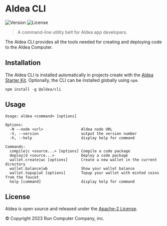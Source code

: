 # Aldea CLI

![Version](https://img.shields.io/npm/v/@aldea/cli?style=flat-square)
![License](https://img.shields.io/npm/l/@aldea/cli?style=flat-square)

> A command-line utility belt for Aldea app developers.

The Aldea CLI provides all the tools needed for creating and deploying code to the Aldea Computer.

## Installation

The Aldea CLI is installed automatically in projects create with the [Aldea Starter Kit](https://github.com/aldeacomputer/aldea-js/tree/main/packages/create-aldea). Optionally, the CLI can be installed globally using `npm`.

```shell
npm install -g @aldea/cli
```

## Usage

```text
Usage: aldea <command> [options]

Options:
  -N --node <url>                 Aldea node URL
  -V, --version                   output the version number
  -h, --help                      display help for command

Commands:
  compile|c <source...> [options] Compile a code package
  deploy|d <source...>            Deploy a code package
  wallet.create|wc [options]      Create a new wallet in the current directory
  wallet.balance|wb               Show your wallet balance
  wallet.topup|wt [options]       Topup your wallet with minted coins from the faucet
  help [command]                  display help for command
```

## License

Aldea is open source and released under the [Apache-2 License](https://github.com/aldeacomputer/aldea-js/blob/main/packages/cli/LICENSE).

© Copyright 2023 Run Computer Company, inc.
